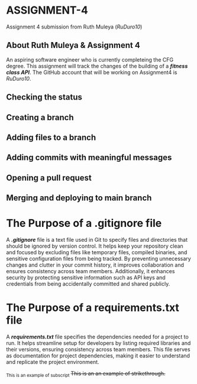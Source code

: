 # ASSIGNMENT-4
Assignment 4 submission from Ruth Muleya (_RuDuro10_)

## About Ruth Muleya & Assignment 4
An aspiring software engineer who is currently completeing the CFG degree. This assignment will track the changes of the building of a **_fitness class API_**. The GitHub account that will be working on Assignment4 is _RuDuro10_. 

## Checking the status
## Creating a branch
## Adding files to a branch
## Adding commits with meaningful messages
## Opening a pull request
## Merging and deploying to main branch

# The Purpose of a .gitignore file 

A ***.gitignore*** file is a text file used in Git to specify files and directories that should be ignored by version control. 
It helps keep your repository clean and focused by excluding files like temporary files, compiled binaries, 
and sensitive configuration files from being tracked. By preventing unnecessary changes and clutter in your commit history,
it improves collaboration and ensures consistency across team members. Additionally, it enhances security by protecting sensitive 
information such as API keys and credentials from being accidentally committed and shared publicly. 

# The Purpose of a requirements.txt file
A ***requirements.txt*** file specifies the dependencies needed for a project to run. It helps streamline setup for developers by listing required libraries and their versions, ensuring consistency across team members. This file serves as documentation for project dependencies, making it easier to understand and replicate the project environment.

<sub> This is an example of subscript </sub>
~~This is an an example of strikethrough.~~







